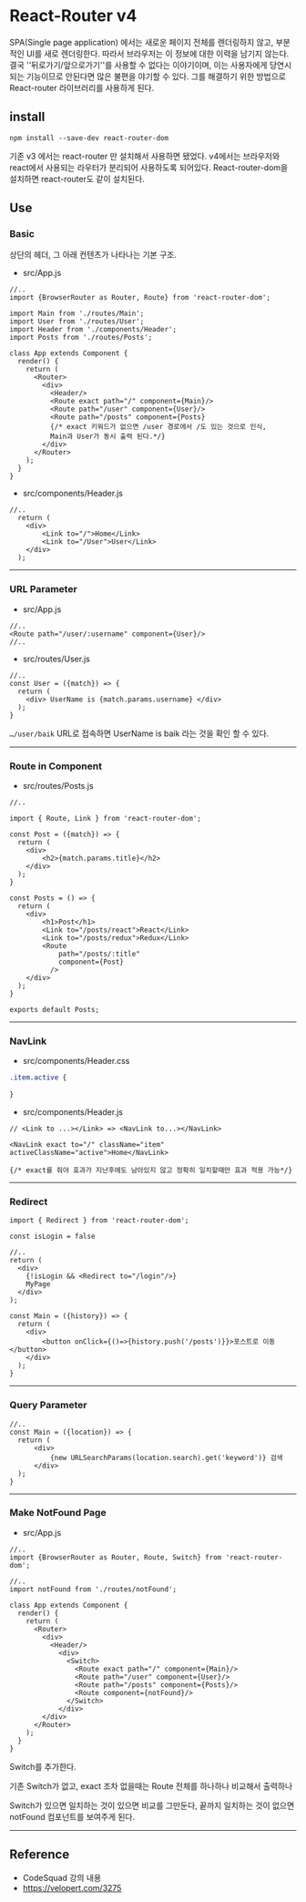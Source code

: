 # React-Router v4

SPA(Single page application) 에서는 새로운 페이지 전체를 렌더링하지 않고, 부분적인 UI를 새로 렌더링한다.
따라서 브라우저는 이 정보에 대한 이력을 남기지 않는다.
결국 ''뒤로가기/앞으로가기''를 사용할 수 없다는 이야기이며,
이는 사용자에게 당연시 되는 기능이므로 안된다면 많은 불편을 야기할 수 있다.
그를 해결하기 위한 방법으로 React-router 라이브러리를 사용하게 된다.



## install

`npm install --save-dev react-router-dom`

기존 v3 에서는 react-router 만 설치해서 사용하면 됐었다.
v4에서는 브라우저와 react에서 사용되는 라우터가 분리되어 사용하도록 되어있다.
React-router-dom을 설치하면 react-router도 같이 설치된다.



## Use

### Basic 

상단의 헤더, 그 아래 컨텐츠가 나타나는 기본 구조.

- src/App.js

```react
//..
import {BrowserRouter as Router, Route} from 'react-router-dom';

import Main from './routes/Main';
import User from './routes/User';
import Header from './components/Header';
import Posts from './routes/Posts';

class App extends Component {
  render() {
    return (
      <Router>
        <div>
          <Header/>
          <Route exact path="/" component={Main}/>
          <Route path="/user" component={User}/>
          <Route path="/posts" component={Posts}
          {/* exact 키워드가 없으면 /user 경로에서 /도 있는 것으로 인식, 
          Main과 User가 동시 출력 된다.*/}
        </div>
      </Router>
    );
  }
}
```



- src/components/Header.js

```react
//..
  return (
    <div>
    	<Link to="/">Home</Link>
      	<Link to="/User">User</Link>
    </div>
  );
```



---



### URL Parameter

- src/App.js

```react
//..
<Route path="/user/:username" component={User}/>
//..
```



- src/routes/User.js

```react
//..
const User = ({match}) => {
  return (
  	<div> UserName is {match.params.username} </div>
  );
}
```

`…/user/baik` URL로 접속하면 UserName is baik 라는 것을 확인 할 수 있다.



---



### Route in Component

- src/routes/Posts.js

```react
//..

import { Route, Link } from 'react-router-dom';

const Post = ({match}) => {
  return (
	<div>
    	<h2>{match.params.title}</h2>
    </div>
  );
}

const Posts = () => {
  return (
  	<div>
    	<h1>Post</h1>
      	<Link to="/posts/react">React</Link>
      	<Link to="/posts/redux">Redux</Link>
      	<Route
          	path="/posts/:title"
          	component={Post}
          />
    </div>
  );
}

exports default Posts;
```



---



### NavLink

- src/components/Header.css

```css
.item.active {
  
}
```

- src/components/Header.js

```react
// <Link to ...></Link> => <NavLink to...></NavLink>

<NavLink exact to="/" className="item" activeClassName="active">Home</NavLink>

{/* exact를 줘야 효과가 지난후에도 남아있지 않고 정확히 일치할때만 효과 적용 가능*/}
```



---



### Redirect

```react
import { Redirect } from 'react-router-dom';

const isLogin = false

//..
return (
  <div>	
	{!isLogin && <Redirect to="/login"/>}
    MyPage
  </div>
);
```



```react
const Main = ({history}) => {
  return (
  	<div>
    	<button onClick={()=>{history.push('/posts')}}>포스트로 이동</button>
    </div>
  );
}
```



---



### Query Parameter

```react
//..
const Main = ({location}) => {
  return (
      <div>
          {new URLSearchParams(location.search).get('keyword')} 검색
      </div>
  );
}
```



---



### Make NotFound Page

- src/App.js

```react
//..
import {BrowserRouter as Router, Route, Switch} from 'react-router-dom';

//..
import notFound from './routes/notFound';

class App extends Component {
  render() {
    return (
      <Router>
        <div>
          <Header/>
          	<div>
              <Switch>
                <Route exact path="/" component={Main}/>
                <Route path="/user" component={User}/>
                <Route path="/posts" component={Posts}/>
                <Route component={notFound}/>
              </Switch>
            </div>
        </div>
      </Router>
    );
  }
}
```

Switch를 추가한다.

기존 Switch가 없고, exact 조차 없을때는 Route 전체를 하나하나 비교해서 출력하나

Switch가 있으면 일치하는 것이 있으면 비교를 그만둔다, 끝까지 일치하는 것이 없으면 notFound 컴포넌트를 보여주게 된다.









---

## Reference

- CodeSquad 강의 내용
- https://velopert.com/3275